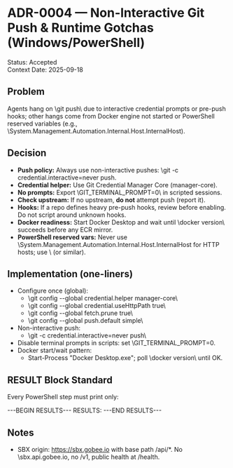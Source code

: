 # ADR-0004 — Non-Interactive Git Push & Runtime Gotchas (Windows/PowerShell)

Status: Accepted  
Context Date: 2025-09-18

## Problem
Agents hang on \git push\ due to interactive credential prompts or pre-push hooks; other hangs come from Docker engine not started or PowerShell reserved variables (e.g., \System.Management.Automation.Internal.Host.InternalHost).

## Decision
- **Push policy:** Always use non-interactive pushes: \git -c credential.interactive=never push\.  
- **Credential helper:** Use Git Credential Manager Core (manager-core).  
- **No prompts:** Export \GIT_TERMINAL_PROMPT=0\ in scripted sessions.
- **Check upstream:** If no upstream, **do not** attempt push (report it).
- **Hooks:** If a repo defines heavy pre-push hooks, review before enabling. Do not script around unknown hooks.
- **Docker readiness:** Start Docker Desktop and wait until \docker version\ succeeds before any ECR mirror.
- **PowerShell reserved vars:** Never use \System.Management.Automation.Internal.Host.InternalHost for HTTP hosts; use \ (or similar).

## Implementation (one-liners)
- Configure once (global):
  - \git config --global credential.helper manager-core\
  - \git config --global credential.useHttpPath true\
  - \git config --global fetch.prune true\
  - \git config --global push.default simple\
- Non-interactive push:
  - \git -c credential.interactive=never push\
- Disable terminal prompts in scripts: set \GIT_TERMINAL_PROMPT=0\.
- Docker start/wait pattern:
  - Start-Process "Docker Desktop.exe"; poll \docker version\ until OK.

## RESULT Block Standard
Every PowerShell step must print only:

---BEGIN RESULTS---
RESULTS:
  <facts here>
---END RESULTS---

## Notes
- SBX origin: https://sbx.gobee.io with base path \/api/*\. No \sbx.api.gobee.io\, no \/v1\, public health at \/health\.